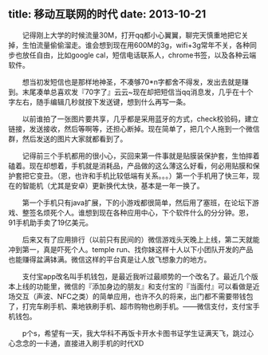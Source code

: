 title: 移动互联网的时代
date: 2013-10-21
---
　　记得刚上大学的时候流量30M，打开qq都小心翼翼，聊完天慎重地把它关掉，生怕流量偷偷溜走。谁会想到现在用600M的3g，wifi+3g常年不关，各种同步也放任自由，比如google cal，短信电话联系人，chrome书签，以及各种云端软件。

　　想当初发短信也是那样地神圣，不凑够70*n字都舍不得发，发出去就是赚到。末尾凑单总喜欢发『70字了』云云~现在却把短信当qq消息发，几乎在十个字左右，随手编辑几秒就按下发送键，想到什么再写一条。

　　以前谁拍了一张图片要共享，几乎都是采用蓝牙的方式，check校验码，建立链接，发送接收，然后等啊等，还担心断掉。现在简单了，把几个人拖到一个微信群，然后发送的图片大家就都看到了。

　　记得前三个手机都用的很小心，买回来第一件事就是贴膜装保护套，生怕摔着磕着。现在却想着，手机就是消耗品，产品做的这么薄这么好看，何必用贴膜和保护套把它变丑。（恩，也许和手机比较低端有关系。。。）第一个手机用了快三年，现在的智能机（尤其是安卓）更新换代太快，基本是一年一换了。

　　第一个手机只有java扩展，下的小游戏都很简单，然后用了塞班，在论坛下游戏、整签名烦死个人。谁想到现在各种应用中心，下个软件什么的分分钟。恩，91手机助手卖了19亿美元。

　　后来又有了应用排行（以前只有民间的）微信游戏头天晚上上线，第二天就能冲到第一，真是吓死个人。temple run、找你妹这样十人以下小团队开发的产品也能赚得盆满钵满。微信这样的平台真是让人放飞想象力的地方。

　　支付宝app改名叫手机钱包，是最近我听过最顺势的一个改名了。最近几个版本上线的功能里，微信的『添加身边的朋友』和支付宝的『当面付』可以看做是近场交互（声波、NFC之类）的简单应用，也许不久的将来，出门都不需要带钱包了，打完车刷手机、乘地铁刷手机、超市购物也刷手机。——微信支付，支付宝手机钱包。

　　p个s，希望有一天，我大华科不再饭卡开水卡图书证学生证满天飞，跳过心心念念的一卡通，直接进入刷手机的时代XD